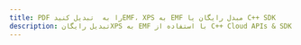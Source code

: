 ---title: PDF را به  تبدیل کنیدEMF، XPS به EMF مبدل رایگان یا C++ SDKdescription: تبدیل رایگانXPS به EMF با استفاده از C++ Cloud APIs & SDK همچنین اسناد PDF را در Cloud ایجاد، ویرایش و رندر کنید.---